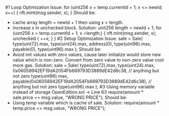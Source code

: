 #1 Loop Optimization
Issue: 
for (uint256 x = temp.currentId + 1; x <= newId; x++) {
            nft.mint(msg.sender, x);
}
Should be:
- cache array length = newId + 1 then using x < length.
- increase x in unchecked block.
Solution:
uint256 length = newId + 1;
for (uint256 x = temp.currentId + 1; x <length;) {
            nft.mint(msg.sender, x);
            unchecked {
                 ++x;
            }
}
#2 Setup Optimization
Issue:
sale = Sale(
            type(uint72).max,
            type(uint24).max,
            address(0),
            type(uint96).max,
            payable(0),
            type(uint96).max
        );
Should be: 
- Avoid init values with zero values, cause later initialize would store new value which is non-zero. Convert from zero value to non-zero value cost more gas.
Solution:
sale = Sale(
            type(uint72).max,
            type(uint24).max,
            0x06058942EF19dA2054Fb669793D3889dE42d6c38, // anything but not zero
            type(uint96).max,
            payable(0x06058942EF19dA2054Fb669793D3889dE42d6c38), // anything but not zero
            type(uint96).max
        );
#3 Using memory variable instead of storage
OpenEdition.sol -> Line 63
require(amount * sale.price == msg.value, "WRONG PRICE");
Should be:
- Using temp variable which is cache of sale.
Solution:
require(amount * temp.price == msg.value, "WRONG PRICE");


